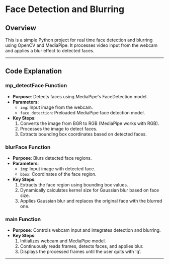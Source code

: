 # Face Detection and Blurring

## Overview
This is a simple Python project for real time face detection and blurring using OpenCV and MediaPipe. It processes video input from the webcam and applies a blur effect to detected faces.

---

## Code Explanation
### mp_detectFace Function
- **Purpose**: Detects faces using MediaPipe's FaceDetection model.
- **Parameters**:
  - `img`: Input image from the webcam.
  - `face_detection`: Preloaded MediaPipe face detection model.
- **Key Steps**:
  1. Converts the image from BGR to RGB (MediaPipe works with RGB).
  2. Processes the image to detect faces.
  3. Extracts bounding box coordinates based on detected faces.

### blurFace Function
- **Purpose**: Blurs detected face regions.
- **Parameters**:
  - `img`: Input image with detected face.
  - `bbox`: Coordinates of the face region.
- **Key Steps**:
  1. Extracts the face region using bounding box values.
  2. Dynamically calculates kernel size for Gaussian blur based on face size.
  3. Applies Gaussian blur and replaces the original face with the blurred one.

### main Function
- **Purpose**: Controls webcam input and integrates detection and blurring.
- **Key Steps**:
  1. Initializes webcam and MediaPipe model.
  2. Continuously reads frames, detects faces, and applies blur.
  3. Displays the processed frames until the user quits with 'q'.

---



